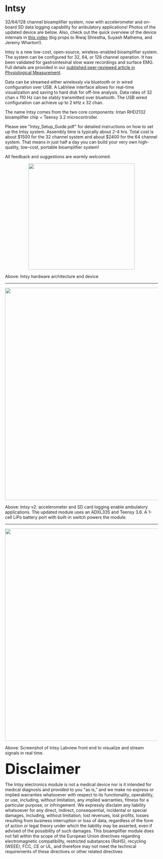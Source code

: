 # Intsy
32/64/128 channel bioamplifier system, now with accelerometer and on-board SD data logging capability for ambulatory applications! Photos of the updated device are below. Also, check out the quick overview of the device internals in <a href =  "https://www.youtube.com/watch?v=RvYDtEdVOBU&feature=youtu.be">this video</a> (big props to Riwaj Shrestha, Suyash Mathema, and Jeremy Wharton!).

Intsy is a new low-cost, open-source, wireless-enabled bioamplifier system.  The system can be configured for 32, 64, or 128 channel operation.  It has been validated for gastrointesinal slow wave recordings and surface EMG. Full details are provided in our <a href =  "http://iopscience.iop.org/article/10.1088/1361-6579/aaad51">published peer-reviewed article in Physiological Measurement</a>.

Data can be streamed either wirelessly via bluetooth or in wired configuration over USB.  A LabView interface allows for real-time visualization and saving to hard disk for off-line analysis.  Data rates of 32 chan x 110 Hz can be stably transmitted over bluetooth.  The USB wired configuration can achieve up to 2 kHz x 32 chan.  

The name Intsy comes from the two core components: Intan RHD2132 bioamplifier chip + Teensy 3.2 microcontroller.

Please see "Intsy_Setup_Guide.pdf" for detailed instructions on how to set up the Intsy system. Assembly time is typically about 2-4 hrs.  Total cost is about $1500 for the 32 channel system and about $2400 for the 64 channel system.  That means in just half a day you can build your very own high-quality, low-cost, portable bioamplifier system!

All feedback and suggestions are warmly welcomed. 

<p align="center">
  <img src="SystemOverview_v1_300dpi.png" width="350"/>
</p>
Above: Intsy hardware architecture and device

<hr>

<p align="center">
  <img src="IntsyAmbulatoryFrontBack_cropped_new.png" width="700"/>
</p>
Above: Intsy v2: accelerometer and SD card logging enable ambulatory applications. The updated module uses an ADXL335 and Teensy 3.6. A 1-cell LiPo battery port with built-in switch powers the module. 

<hr>

<p align="center">
  <img src="SW_Intsy_screenshot.png" width="700"/>
</p>
Above: Screenshot of Intsy Labview front end to visualize and stream signals in real time.


<p></p>
<p><font size="16"><b>Disclaimer</b></font></p>
The Intsy electronics module is not a medical device nor is it intended for medical diagnosis and provided to you "as is," and we make no express or implied warranties whatsoever with respect to its functionality, operability, or use, including, without limitation, any implied warranties, fitness for a particular purpose, or infringement. We expressly disclaim any liability whatsoever for any direct, indirect, consequential, incidental or special damages, including, without limitation, lost revenues, lost profits, losses resulting from business interruption or loss of data, regardless of the form of action or legal theory under which the liability may be asserted, even if advised of the possibility of such damages. This bioamplifier module does not fall within the scope of the European Union directives regarding electromagnetic compatibility, restricted substances (RoHS), recycling (WEEE), FCC, CE or UL, and therefore may not meet the technical requirements of these directives or other related directives
